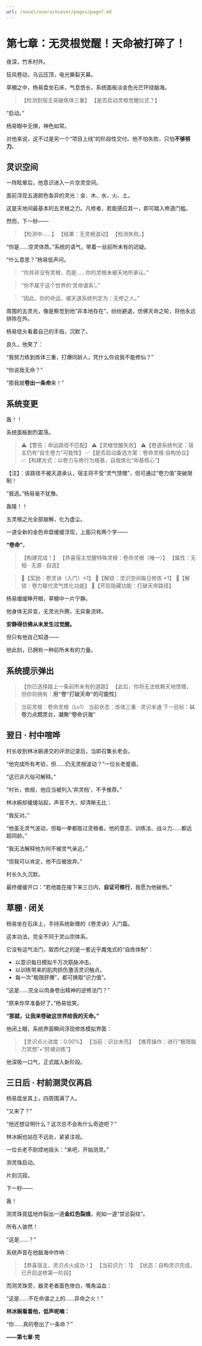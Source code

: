 ```yaml
---
url: /novel/overachiever/pages/page7.md
---
```

# 第七章：无灵根觉醒！天命被打碎了！

夜深，竹禾村外。

狂风卷动，乌云压顶，电光撕裂天幕。

草棚之中，杨易盘坐石床，气息悠长，系统面板淡金色光芒环绕脑海。

> 【检测到宿主突破炼体三重】
> 【是否启动灵根觉醒仪式？】

“启动。”

杨易眼中无惧，神色如常。

对他来说，这不过是另一个“项目上线”的阶段性交付。他不怕失败，只怕**不够努力**。

## 灵识空间

一阵眩晕后，他意识进入一片空灵空间。

面前浮现五道颜色各异的灵光：金、木、水、火、土。

这是天地间最基本的五灵根之力。凡修者，若能感应其一，即可踏入修道门槛。

然而，下一秒——

> 【检测中……】
> 【结果：无灵根波动】
> 【检测失败。】

“你是……空灵体质。”系统的语气，带着一丝前所未有的迟疑。

“什么意思？”杨易低声问。

> “你并非没有灵根，而是……你的灵根未被天地所承认。”

> “你不属于这个世界的‘灵命谱系’。”

> “因此，你的命运，被天道系统判定为：无修之人。”

周围的五灵光，像是察觉到他“非本地存在”，纷纷避退，仿佛天命之轮，将他永远排除在外。

杨易低头看着自己的手指，沉默了。

良久，他笑了：

“我努力练到炼体三重，打爆同龄人，凭什么你说我不能修仙？”

“你说我无命？”

“那我就**卷出一条命**来！”

## 系统变更

轰！！

系统面板剧烈震荡。

> ⚠️【警告：命运路径不匹配】
> ⚠️【灵根觉醒失败】
> ⚠️【卷道系统判定：宿主仍有“自生卷力”可能性】
> ✅【是否启动备选方案：卷命灵根·自构协议】
> ✅【构建方式：以卷力与修行为根基，自我炼化“命基核心”】

【注】：该路径不被天道承认，宿主将不受“灵气馈赠”，但可通过“卷力值”突破限制！

“我选。”杨易毫不犹豫。

轰隆！！

五灵根之光全部崩解，化为虚尘。

一道全新的金色命盘缓缓浮现，上面只有两个字——

**“卷命”**。

> 【构建完成！】
> 【恭喜宿主觉醒特殊灵根：卷命灵根（唯一）】
> 【属性：无相 · 无源 · 自造】

> 🎁【奖励：卷灵诀（入门）×1】
> 🎁【解锁：灵识空间每日修炼 ×1】
> 🎁【解锁：卷力替代灵气炼化功能】
> 🎁【开启隐藏功能：打破天命路径】

杨易缓缓睁开眼，草棚中一片宁静。

他身体无异变，无灵光升腾，无异象流转。

**安静得仿佛从未发生过觉醒。**

但只有他自己知道——

他此刻，已拥有一种前所未有的力量。

## 系统提示弹出

> 【你已选择踏上一条前所未有的道路】
> 【此后，你将无法依赖天地馈赠，但你将拥有：**用“卷”打破天命”的可能性**】

> 当前灵根：卷命灵根（Lv1）
> 当前状态：炼体三重 · 灵识未通
> 下一目标：**以卷力点燃灵台，凝聚“卷命识海”**

## 翌日 · 村中喧哗

村长收到林冰婉递交的评测记录后，当即召集长老会。

“他完成所有考验，但……仍无灵根波动？”一位长老蹙眉。

“这已非凡俗可解释。”

“村长，依规，他应当被列入‘弃灵档’，不予推荐。”

林冰婉却缓缓站起，声音不大，却清晰无比：

“我反对。”

“他虽无灵气波动，但每一拳都胜过灵根者。他的意志、训练法、战斗力……都远超同龄。”

“我无法解释他为何不被灵气亲近。”

“但我可以肯定，他不应被放弃。”

村长久久沉默。

最终缓缓开口：“若他能在接下来三日内，**自证可修行**，我愿为他破例。”

## 草棚 · 闭关

杨易坐在石床上，手持系统新赠的《卷灵诀》入门篇。

这本功法，完全不同于灵山宗体系。

它没有运气法门，取而代之的是一套近乎魔鬼式的“自炼体制”：

* 以意识每日模拟千万次筋脉冲击。
* 以训练带来的肌肉损伤激活灵识触点。
* 每一次“极限肝爆”，都可换取“识力值”。

“这是……完全以肉身卷出精神的逆修法门？”

“原来你早准备好了。”杨易低笑。

**“那就，让我来卷破这世界给我的天命。”**

他闭上眼，系统界面瞬间浮现修炼模拟界面：

> 【灵识点火进度：0.00%】
> 【当前：识台未亮】
> 【推荐操作：进行“极限脑力冥想”+“肝魂训练”】

他深吸一口气，正式踏入新阶段。

## 三日后 · 村前测灵仪再启

杨易盘坐其上，四周围满了人。

“又来了？”

“他还想证明什么？这次总不会有什么奇迹吧？”

林冰婉也站在不远处，紧紧注视。

一位长老不耐烦地摇头：“来吧，开始测灵。”

测灵珠启动。

片刻沉寂。

下一秒——

轰！

测灵珠竟猛地炸裂出一道**金红色裂痕**，宛如一道“禁忌裂纹”。

所有人骇然！

“这是……？”

系统声音在他脑海中炸响：

> 【恭喜宿主，灵识点火成功！】
> 【当前识力：1】
> 【状态：自构灵识完成，已开启逆修第一阶段】

而测灵珠旁，器灵老者面色惨白，嘴角溢血：

“这是……不在命谱之上的……异命之火！”

**林冰婉看着他，低声呢喃：**

“你……真的卷出了一条命？”

**——第七章·完**

